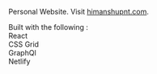 Personal Website. Visit [himanshupnt.com](https://himanshupnt.com).

Built with the following :  
React  
CSS Grid  
GraphQl  
Netlify
